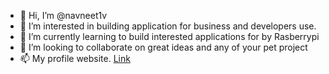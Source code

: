- 👋 Hi, I’m @navneet1v
- 👀 I’m interested in building application for business and developers use.
- 🌱 I’m currently learning to build interested applications for by Rasberrypi
- 💞️ I’m looking to collaborate on great ideas and any of your pet project
- 📫 My profile website. [Link](https://vermanavneet.carrd.co/)

<!---
navneet1v/navneet1v is a ✨ special ✨ repository because its `README.md` (this file) appears on your GitHub profile.
You can click the Preview link to take a look at your changes.
--->
